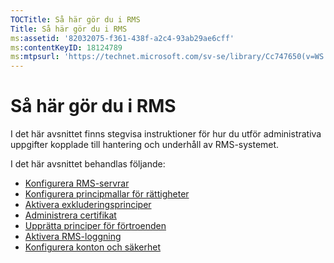 ```yaml
---
TOCTitle: Så här gör du i RMS
Title: Så här gör du i RMS
ms:assetid: '82032075-f361-438f-a2c4-93ab29ae6cff'
ms:contentKeyID: 18124789
ms:mtpsurl: 'https://technet.microsoft.com/sv-se/library/Cc747650(v=WS.10)'
---
```


Så här gör du i RMS
===================

I det här avsnittet finns stegvisa instruktioner för hur du utför administrativa uppgifter kopplade till hantering och underhåll av RMS-systemet.

I det här avsnittet behandlas följande:

-   [Konfigurera RMS-servrar](https://technet.microsoft.com/02cbddf4-fc54-4fe5-a8d5-da15baeab7df)
-   [Konfigurera principmallar för rättigheter](https://technet.microsoft.com/31887a83-60c3-41b3-b636-69ff2dda3c88)
-   [Aktivera exkluderingsprinciper](https://technet.microsoft.com/bbb1ce50-bc11-41cf-b75b-a6756141908f)
-   [Administrera certifikat](https://technet.microsoft.com/577328cf-505d-41c4-9eef-08ed6d8c9624)
-   [Upprätta principer för förtroenden](https://technet.microsoft.com/6c2be3c2-1837-4de4-a72e-3ba3eec3321d)
-   [Aktivera RMS-loggning](https://technet.microsoft.com/8de77548-f125-40b8-9fb9-40d0d9ec65e2)
-   [Konfigurera konton och säkerhet](https://technet.microsoft.com/739a8ae2-a8dd-4137-973a-fea023ddd67a)
